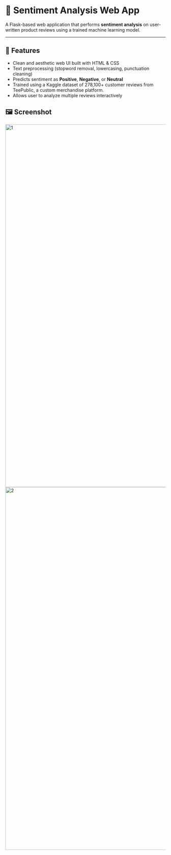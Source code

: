 # 🧠 Sentiment Analysis Web App

A Flask-based web application that performs **sentiment analysis** on user-written product reviews using a trained machine learning model.

---

## 📌 Features

- Clean and aesthetic web UI built with HTML & CSS
- Text preprocessing (stopword removal, lowercasing, punctuation cleaning)
- Predicts sentiment as **Positive**, **Negative**, or **Neutral**
- Trained using a Kaggle dataset of 278,100+ customer reviews from TeePublic, a custom merchandise platform.
- Allows user to analyze multiple reviews interactively


## 🖼️ Screenshot

<img width="1920" height="1140" alt="1" src="https://github.com/user-attachments/assets/d7b3f7f8-9f86-4c3b-bdfe-59450ea9c75d" />
<img width="1920" height="1140" alt="2" src="https://github.com/user-attachments/assets/52a5a185-1ac7-4aca-a3f7-cbc5d60bdf9a" />
